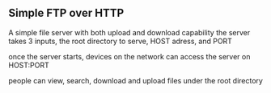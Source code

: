 ## Simple FTP over HTTP

A simple file server with both upload and download capability
the server takes 3 inputs, the root directory to serve, HOST adress, and PORT

once the server starts, devices on the network can access the server on HOST:PORT

people can view, search, download and upload files under the root directory
